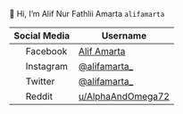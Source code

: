 👋 Hi, I’m Alif Nur Fathlii Amarta ```alifamarta```

| Social Media | Username|
| ------------ | --------|
|<img src="https://user-images.githubusercontent.com/115516820/197199448-6efa4c9b-9551-4f69-b9f7-7ff4a57943c8.png" width="17" /> Facebook |  [Alif Amarta](https://facebook.com/CaptainSlow21)
|<img src="https://user-images.githubusercontent.com/115516820/197200923-2a87158b-26dc-4ede-a273-0dc4425a5154.png" width="17" /> Instagram |  [@alifamarta_](https://instagram.com/alifamarta_)
|<img src="https://user-images.githubusercontent.com/115516820/197201557-8354bde4-4635-4cbf-947a-dd2f863a6049.png" width="17" /> Twitter |  [@alifamarta_](https://twitter.com/alifamarta_) 
|<img src="https://user-images.githubusercontent.com/115516820/197353018-cc453f2f-547e-400d-af00-8e41dd882552.png" width="17" /> Reddit |  [u/AlphaAndOmega72](https://www.reddit.com/user/AlphaAndOmega72)
